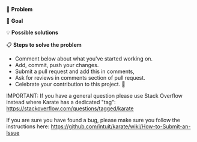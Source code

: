 <!--- Provide a general summary of the issue in the Title above -->

🐞 **Problem**
<!--- Provide a detailed description of the change or addition you are proposing -->
<!--- If it is a feature or a bug, what problem is it solving-->

🎯 **Goal**
<!--- Why is this change important to you? How would you use it? -->
<!--- How can it benefit other users? -->

💡 **Possible solutions**
<!--- Not obligatory, but suggest an idea for implementing addition or change -->

📋  **Steps to solve the problem**

*   Comment below about what you've started working on.
*   Add, commit, push your changes.
*   Submit a pull request and add this in comments,
*   Ask for reviews in comments section of pull request.
*   Celebrate your contribution to this project. 🎉


IMPORTANT: If you have a general question please use Stack Overflow instead where Karate has a dedicated "tag": https://stackoverflow.com/questions/tagged/karate

If you are sure you have found a bug, please make sure you follow the instructions here: https://github.com/intuit/karate/wiki/How-to-Submit-an-Issue

